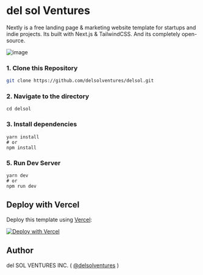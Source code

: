 # del sol Ventures

Nextly is a free landing page & marketing website template for startups and indie projects. Its built with Next.js & TailwindCSS.
And its completely open-source.

![image](https://storageapi.fleek.co/20626237-8360-4375-83b2-2294cdded30d-bucket/img/delsolendlesssummer.png)

### 1\. Clone this Repository

```bash
git clone https://github.com/delsolventures/delsol.git
```

### 2\. Navigate to the directory

```
cd delsol
```

### 3\. Install dependencies

```
yarn install
# or
npm install
```

### 5\. Run Dev Server

```
yarn dev
# or
npm run dev
```

## Deploy with Vercel

Deploy this template using [Vercel](https://vercel.com?utm_source=github&utm_medium=readme&utm_campaign=next-example):

[![Deploy with Vercel](https://vercel.com/button)](https://vercel.com/new/git/external?repository-url=https://github.com/delsolventures/delsol)

## Author

del SOL VENTURES INC. ( [@delsolventures](https://delsolventures.nft/) )
